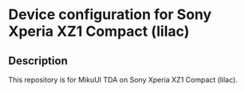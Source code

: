 Device configuration for Sony Xperia XZ1 Compact (lilac)
========================================================

Description
-----------

This repository is for MikuUI TDA on Sony Xperia XZ1 Compact (lilac).
